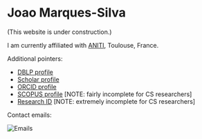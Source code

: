 <!-- # jpmarquessilva.github.io -->
# Joao Marques-Silva
(This website is under construction.)

I am currently affiliated with [ANITI](https://aniti.univ-toulouse.fr/), Toulouse, France.

Additional pointers:
  * [DBLP profile](https://dblp.uni-trier.de/pers/hd/m/Marques=Silva:Joao)
  * [Scholar profile](https://scholar.google.com/citations?user=1b9hppwAAAAJ&hl=en&pagesize=100)
  * [ORCID profile](http://orcid.org/0000-0002-6632-3086)
  * [SCOPUS profile](https://www.scopus.com/authid/detail.uri?authorId=6603779463) [NOTE: fairly incomplete for CS researchers]
  * [Research ID](https://publons.com/researcher/2856895/joao-marques-silva/) [NOTE: extremely incomplete for CS researchers]

Contact emails:

![Emails](jpmarquessilva.github.io/emails.png)
